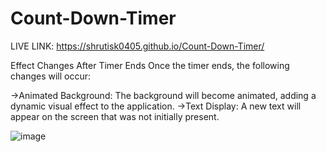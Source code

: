 # Count-Down-Timer
LIVE LINK:  https://shrutisk0405.github.io/Count-Down-Timer/

Effect Changes After Timer Ends
Once the timer ends, the following changes will occur:

->Animated Background: 
The background will become animated, adding a dynamic visual effect to the application.
->Text Display:
A new text will appear on the screen that was not initially present.

![image](https://github.com/shrutisk0405/Count-Down-Timer/assets/121231756/b7ee39e0-2fff-4344-8eb6-63454721b92c)
